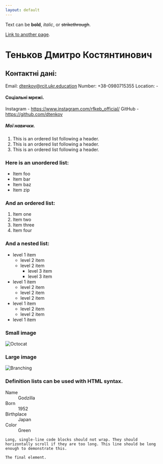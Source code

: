 ```yaml
---
layout: default
---
```


Text can be **bold**, _italic_, or ~~strikethrough~~.

[Link to another page](./another-page.html).
# Теньков Дмитро Костянтинович


## Контактні дані:
Email: dtenkov@rcit.ukr.education
Number: +38-0980715355
Location: -



#### Соціальні мрежі.

Instagram - https://www.instagram.com/rfkeb_official/
GitHub - https://github.com/dtenkov

##### Мої навички.

1.  This is an ordered list following a header.
2.  This is an ordered list following a header.
3.  This is an ordered list following a header.



### Here is an unordered list:

*   Item foo
*   Item bar
*   Item baz
*   Item zip

### And an ordered list:

1.  Item one
1.  Item two
1.  Item three
1.  Item four

### And a nested list:

- level 1 item
  - level 2 item
  - level 2 item
    - level 3 item
    - level 3 item
- level 1 item
  - level 2 item
  - level 2 item
  - level 2 item
- level 1 item
  - level 2 item
  - level 2 item
- level 1 item

### Small image

![Octocat](https://github.githubassets.com/images/icons/emoji/octocat.png)

### Large image

![Branching](https://guides.github.com/activities/hello-world/branching.png)


### Definition lists can be used with HTML syntax.

<dl>
<dt>Name</dt>
<dd>Godzilla</dd>
<dt>Born</dt>
<dd>1952</dd>
<dt>Birthplace</dt>
<dd>Japan</dd>
<dt>Color</dt>
<dd>Green</dd>
</dl>

```
Long, single-line code blocks should not wrap. They should horizontally scroll if they are too long. This line should be long enough to demonstrate this.
```

```
The final element.
```
